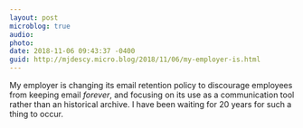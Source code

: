 ```yaml
---
layout: post
microblog: true
audio: 
photo: 
date: 2018-11-06 09:43:37 -0400
guid: http://mjdescy.micro.blog/2018/11/06/my-employer-is.html
---
```

My employer is changing its email retention policy to discourage employees from keeping email _forever_, and focusing on its use as a communication tool rather than an historical archive. I have been waiting for 20 years for such a thing to occur.
